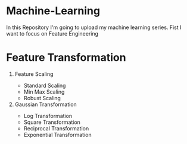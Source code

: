 # Machine-Learning
In this Repository I'm going to upload my machine learning series.
Fist I want to focus on Feature Engineering
# Feature Transformation
<html>
<ol>
  <li>Feature Scaling</li>
  <ul>
    <li>Standard Scaling</li>
    <li>Min Max Scaling</li>
    <li>Robust Scaling</li>
  </ul>
  <li>Gaussian Transformation</li>
    <ul>
    <li>Log Transformation</li>
    <li>Square Transformation</li>
    <li>Reciprocal Transformation</li>
    <li>Exponential Transformation</li>
    </ul>
</ol>
</html>

